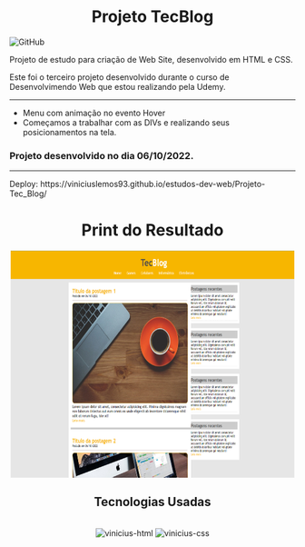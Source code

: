 <h1 align="center">Projeto TecBlog</h1>

![GitHub](https://img.shields.io/github/license/viniciuslemos93/estudos-dev-web)

Projeto de estudo para criação de Web Site, desenvolvido em HTML e CSS.

Este foi o terceiro projeto desenvolvido durante o curso de Desenvolvimendo Web que estou realizando pela Udemy.
<hr>

- Menu com animação no evento Hover
- Começamos a trabalhar com as DIVs e realizando seus posicionamentos na tela.

<h3> Projeto desenvolvido no dia 06/10/2022. </h3>
<hr>
Deploy: https://viniciuslemos93.github.io/estudos-dev-web/Projeto-Tec_Blog/
<h1 align="center">Print do Resultado</h1>
<div align="center">
<img align="center" alt="Design do site" height="400" width="500" src="./assets/imagens/print-resultado.PNG">
</div>
<h2 align="center">Tecnologias Usadas</h2>
<div align="center">
     <div style="display: inline_block margin-left:auto margin-rigth:auto"><br>
        <img align="lef" alt="vinicius-html" height="40 widht="50" src="https://cdn.jsdelivr.net/gh/devicons/devicon/icons/html5/html5-plain-wordmark.svg" />
        <img align="lef" alt="vinicius-css" height="40 widht="50" src="https://cdn.jsdelivr.net/gh/devicons/devicon/icons/css3/css3-plain-wordmark.svg" />
    </div>
</div>
